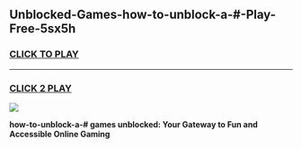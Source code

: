 
## Unblocked-Games-how-to-unblock-a-#-Play-Free-5sx5h
<h3>
<a href="https://premium76.site?title=how-to-unblock-a-#&ref=21A">CLICK TO PLAY</a></h3>
<hr>

<h3>
<a href="https://premium76.site?title=how-to-unblock-a-#&ref=21A">CLICK 2 PLAY</a>
  
</h3>

<a href="https://premium76.site?title=how-to-unblock-a-#&ref=21A"><img src="https://clearcache.store/games.png"></a>


**how-to-unblock-a-# games unblocked: Your Gateway to Fun and Accessible Online Gaming**
